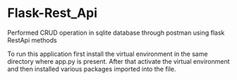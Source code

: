 # Flask-Rest_Api
Performed CRUD operation in sqlite database through postman using flask RestApi methods 

To run this application first install the virtual environment in the same directory where app.py is present. After that activate the virtual environment and then installed various packages imported into the file.
